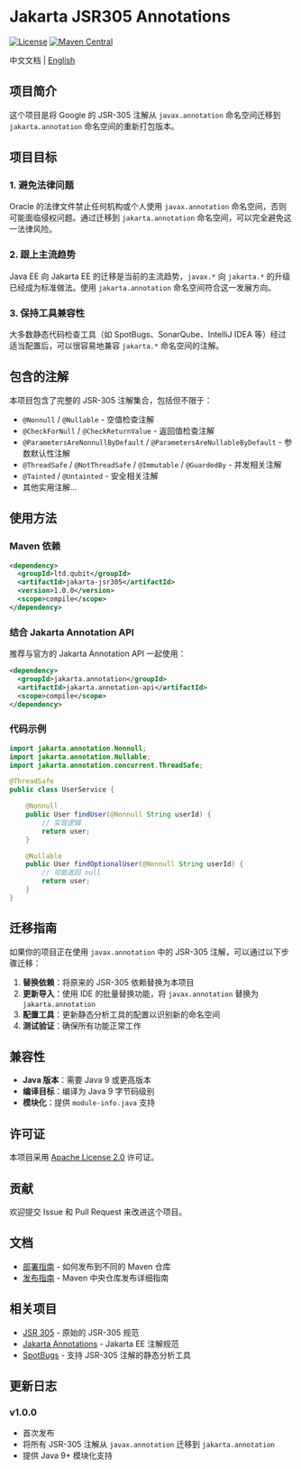# Jakarta JSR305 Annotations

[![License](https://img.shields.io/badge/License-Apache%202.0-blue.svg)](https://opensource.org/licenses/Apache-2.0)
[![Maven Central](https://img.shields.io/maven-central/v/ltd.qubit/jakarta-jsr305.svg)](https://search.maven.org/artifact/ltd.qubit/jakarta-jsr305)

中文文档 | [English](README.md)

## 项目简介

这个项目是将 Google 的 JSR-305 注解从 `javax.annotation` 命名空间迁移到 `jakarta.annotation` 命名空间的重新打包版本。

## 项目目标

### 1. 避免法律问题
Oracle 的法律文件禁止任何机构或个人使用 `javax.annotation` 命名空间，否则可能面临侵权问题。通过迁移到 `jakarta.annotation` 命名空间，可以完全避免这一法律风险。

### 2. 跟上主流趋势
Java EE 向 Jakarta EE 的迁移是当前的主流趋势，`javax.*` 向 `jakarta.*` 的升级已经成为标准做法。使用 `jakarta.annotation` 命名空间符合这一发展方向。

### 3. 保持工具兼容性
大多数静态代码检查工具（如 SpotBugs、SonarQube、IntelliJ IDEA 等）经过适当配置后，可以很容易地兼容 `jakarta.*` 命名空间的注解。

## 包含的注解

本项目包含了完整的 JSR-305 注解集合，包括但不限于：

- `@Nonnull` / `@Nullable` - 空值检查注解
- `@CheckForNull` / `@CheckReturnValue` - 返回值检查注解
- `@ParametersAreNonnullByDefault` / `@ParametersAreNullableByDefault` - 参数默认性注解
- `@ThreadSafe` / `@NotThreadSafe` / `@Immutable` / `@GuardedBy` - 并发相关注解
- `@Tainted` / `@Untainted` - 安全相关注解
- 其他实用注解...

## 使用方法

### Maven 依赖

```xml
<dependency>
  <groupId>ltd.qubit</groupId>
  <artifactId>jakarta-jsr305</artifactId>
  <version>1.0.0</version>
  <scope>compile</scope>
</dependency>
```

### 结合 Jakarta Annotation API

推荐与官方的 Jakarta Annotation API 一起使用：

```xml
<dependency>
  <groupId>jakarta.annotation</groupId>
  <artifactId>jakarta.annotation-api</artifactId>
  <scope>compile</scope>
</dependency>
```

### 代码示例

```java
import jakarta.annotation.Nonnull;
import jakarta.annotation.Nullable;
import jakarta.annotation.concurrent.ThreadSafe;

@ThreadSafe
public class UserService {

    @Nonnull
    public User findUser(@Nonnull String userId) {
        // 实现逻辑
        return user;
    }

    @Nullable
    public User findOptionalUser(@Nonnull String userId) {
        // 可能返回 null
        return user;
    }
}
```

## 迁移指南

如果你的项目正在使用 `javax.annotation` 中的 JSR-305 注解，可以通过以下步骤迁移：

1. **替换依赖**：将原来的 JSR-305 依赖替换为本项目
2. **更新导入**：使用 IDE 的批量替换功能，将 `javax.annotation` 替换为 `jakarta.annotation`
3. **配置工具**：更新静态分析工具的配置以识别新的命名空间
4. **测试验证**：确保所有功能正常工作

## 兼容性

- **Java 版本**：需要 Java 9 或更高版本
- **编译目标**：编译为 Java 9 字节码级别
- **模块化**：提供 `module-info.java` 支持

## 许可证

本项目采用 [Apache License 2.0](LICENSE) 许可证。

## 贡献

欢迎提交 Issue 和 Pull Request 来改进这个项目。

## 文档

- [部署指南](DEPLOYMENT-GUIDE.md) - 如何发布到不同的 Maven 仓库
- [发布指南](RELEASE-GUIDE.md) - Maven 中央仓库发布详细指南

## 相关项目

- [JSR 305](https://jcp.org/en/jsr/detail?id=305) - 原始的 JSR-305 规范
- [Jakarta Annotations](https://jakarta.ee/specifications/annotations/) - Jakarta EE 注解规范
- [SpotBugs](https://spotbugs.github.io/) - 支持 JSR-305 注解的静态分析工具

## 更新日志

### v1.0.0
- 首次发布
- 将所有 JSR-305 注解从 `javax.annotation` 迁移到 `jakarta.annotation`
- 提供 Java 9+ 模块化支持
